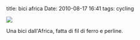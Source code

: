 title: bici africa
Date: 2010-08-17 16:41
tags: cycling
 

![](http://dl.dropbox.com/u/179731/967178859.jpg)

Una bici dall'Africa, fatta di fil di ferro e perline.
